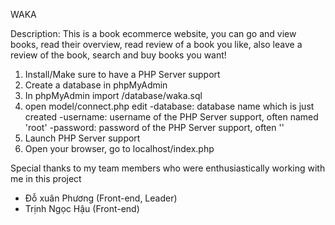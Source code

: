 ﻿WAKA

Description: This is a book ecommerce website, you can go and view books, read their overview, read review of a book you like, also leave a review of the book, search and buy books you want!

1. Install/Make sure to have a PHP Server support
2. Create a database in phpMyAdmin
3. In phpMyAdmin import /database/waka.sql
4. open model/connect.php edit 
	-database: database name which is just created
	-username: username of the PHP Server support, often named 'root'
	-password: password of the PHP Server support, often ''
5. Launch PHP Server support
6. Open your browser, go to localhost/index.php

Special thanks to my team members who were enthusiastically working with me in this project
- Đỗ xuân Phương (Front-end, Leader)
- Trịnh Ngọc Hậu (Front-end)
